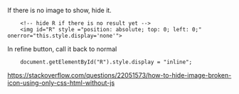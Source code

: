If there is no image to show, hide it.   

        <!-- hide R if there is no result yet -->
        <img id="R" style ="position: absolute; top: 0; left: 0;" onerror="this.style.display='none'"> 

In refine button, call it back to normal  

        document.getElementById("R").style.display = "inline"; 

https://stackoverflow.com/questions/22051573/how-to-hide-image-broken-icon-using-only-css-html-without-js    
